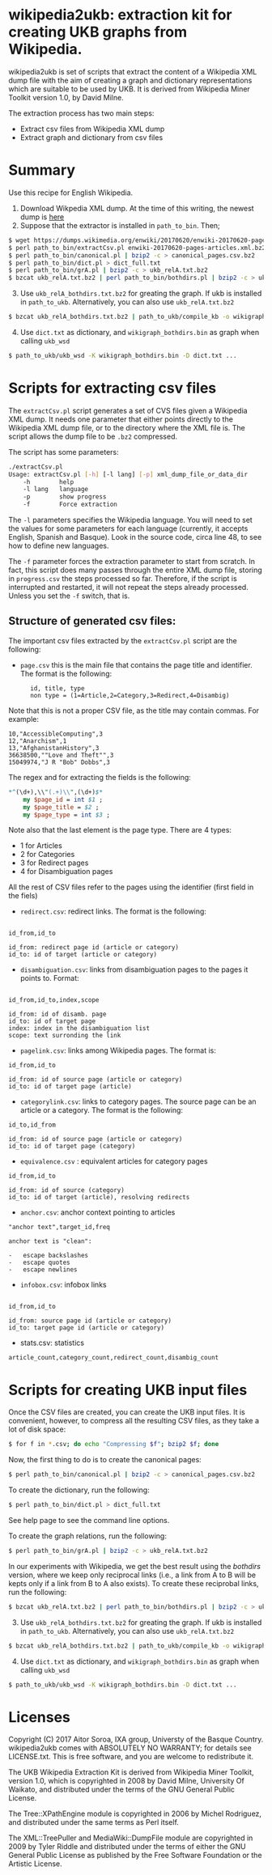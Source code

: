 
# wikipedia2ukb: extraction kit for creating UKB graphs from Wikipedia.

wikipedia2ukb is set of scripts that extract the content of a Wikipedia XML
dump file with the aim of creating a graph and dictionary representations
which are suitable to be used by UKB. It is derived from Wikipedia Miner
Toolkit version 1.0, by David Milne.

The extraction process has two main steps:
  * Extract csv files from Wikipedia XML dump
  * Extract graph and dictionary from csv files

# Summary

Use this recipe for English Wikipedia. 

1. Download Wikpedia XML dump. At the time of this writing, the newest dump is [here](https://dumps.wikimedia.org/enwiki/20170620/enwiki-20170620-pages-articles.xml.bz2)
2. Suppose that the extractor is installed in `path_to_bin`. Then;
```bash
$ wget https://dumps.wikimedia.org/enwiki/20170620/enwiki-20170620-pages-articles.xml.bz2
$ perl path_to_bin/extractCsv.pl enwiki-20170620-pages-articles.xml.bz2
$ perl path_to_bin/canonical.pl | bzip2 -c > canonical_pages.csv.bz2
$ perl path_to_bin/dict.pl > dict_full.txt
$ perl path_to_bin/grA.pl | bzip2 -c > ukb_relA.txt.bz2
$ bzcat ukb_relA.txt.bz2 | perl path_to_bin/bothdirs.pl | bzip2 -c > ukb_relA_bothdirs.txt.bz2
```
3. Use `ukb_relA_bothdirs.txt.bz2` for greating the graph. If ukb is installed in `path_to_ukb`. Alternatively, you can also use `ukb_relA.txt.bz2`
```bash
$ bzcat ukb_relA_bothdirs.txt.bz2 | path_to_ukb/compile_kb -o wikigraph_bothdirs.bin
```
4. Use `dict.txt` as dictionary, and `wikigraph_bothdirs.bin` as graph when calling `ukb_wsd`
```bash
$ path_to_ukb/ukb_wsd -K wikigraph_bothdirs.bin -D dict.txt ...
```

# Scripts for extracting csv files #

The `extractCsv.pl` script generates a set of CVS files given a Wikipedia
XML dump. It needs one parameter that either points directly to the
Wikipedia XML dump file, or to the directory where the XML file is. The
script allows the dump file to be `.bz2` compressed.

The script has some parameters:

```bash
./extractCsv.pl
Usage: extractCsv.pl [-h] [-l lang] [-p] xml_dump_file_or_data_dir
	-h		  help
	-l lang	  language
	-p		  show progress
	-f		  Force extraction
```

The `-l` parameters specifies the Wikipedia language. You will need to set
the values for some parameters for each language (currently, it accepts
English, Spanish and Basque). Look in the source code, circa line 48, to see
how to define new languages.

The `-f` parameter forces the extraction parameter to start from scratch. In
fact, this script does many passes through the entire XML dump file, storing
in `progress.csv` the steps processed so far. Therefore, if the script is
interrupted and restarted, it will not repeat the steps already
processed. Unless you set the `-f` switch, that is.


## Structure of generated csv files:

The important csv files extracted by the `extractCsv.pl` script are the
following:

* `page.csv` this is the main file that contains the page title and
  identifier. The format is the following:

```
	  id, title, type
	  non type = (1=Article,2=Category,3=Redirect,4=Disambig)
```

Note that this is not a proper CSV file, as the title may contain commas. For example:
```
10,"AccessibleComputing",3
12,"Anarchism",1
13,"AfghanistanHistory",3
36638500,""Love and Theft"",3
15049974,"J R "Bob" Dobbs",3
```

The regex and for extracting the fields is the following:

```perl
*^(\d+),\\"(.+)\\",(\d+)$*
	my $page_id = int $1 ;
	my $page_title = $2 ;
	my $page_type = int $3 ;
```

Note also that the last element is the page type. There are 4 types:
  - 1 for Articles
  - 2 for Categories
  - 3 for Redirect pages
  - 4 for Disambiguation pages

All the rest of CSV files refer to the pages using the identifier (first
field in the fiels)

* `redirect.csv`:  redirect links. The format is the following:

```

id_from,id_to

id_from: redirect page id (article or category)
id_to: id of target (article or category)
```


* `disambiguation.csv`: links from disambiguation pages to the pages it
  points to. Format:

```

id_from,id_to,index,scope

id_from: id of disamb. page
id_to: id of target page
index: index in the disambiguation list
scope: text surronding the link
```

* `pagelink.csv`: links among Wikipedia pages. The format is:

```
id_from,id_to

id_from: id of source page (article or category)
id_to: id of target page (article)
```

* `categorylink.csv`: links to category pages. The source page can be an
  article or a category. The format is the following:

```
id_to,id_from

id_from: id of source page (article or category)
id_to: id of target page (category)
```

* `equivalence.csv` : equivalent articles for category pages

```
id_from,id_to

id_from: id of source (category)
id_to: id of target (article), resolving redirects
```

* `anchor.csv`: anchor context pointing to articles
```
"anchor text",target_id,freq

anchor text is "clean":

-   escape backslashes
-   escape quotes
-   escape newlines
```

* `infobox.csv`: infobox links

```

id_from,id_to

id_from: source page id (article or category)
id_to: target page id (article or category)
```

* stats.csv: statistics

```
article_count,category_count,redirect_count,disambig_count
```

# Scripts for creating UKB input files #

Once the CSV files are created, you can create the UKB input files. It is
convenient, however, to compress all the resulting CSV files, as they take a
lot of disk space:
```bash
$ for f in *.csv; do echo "Compressing $f"; bzip2 $f; done
```

Now, the first thing to do is to create the canonical pages:
```bash
$ perl path_to_bin/canonical.pl | bzip2 -c > canonical_pages.csv.bz2
```

To create the dictionary, run the following:

```bash
$ perl path_to_bin/dict.pl > dict_full.txt
```

See help page to see the command line options.


To create the graph relations, run the following:

```bash
$ perl path_to_bin/grA.pl | bzip2 -c > ukb_relA.txt.bz2
```

In our experiments with Wikipedia, we get the best result using the
*bothdirs* version, where we keep only reciprocal links (i.e., a link from A
to B will be kepts only if a link from B to A also exists). To create these
reciprobal links, run the following:

```bash
$ bzcat ukb_relA.txt.bz2 | perl path_to_bin/bothdirs.pl | bzip2 -c > ukb_relA_bothdirs.txt.bz2
```


3. Use `ukb_relA_bothdirs.txt.bz2` for greating the graph. If ukb is installed in `path_to_ukb`. Alternatively, you can also use `ukb_relA.txt.bz2`
```bash
$ bzcat ukb_relA_bothdirs.txt.bz2 | path_to_ukb/compile_kb -o wikigraph_bothdirs.bin
```
4. Use `dict.txt` as dictionary, and `wikigraph_bothdirs.bin` as graph when calling `ukb_wsd`
```bash
$ path_to_ukb/ukb_wsd -K wikigraph_bothdirs.bin -D dict.txt ...
```


# Licenses #

Copyright (C) 2017 Aitor Soroa, IXA group, Universty of the Basque Country.
wikipedia2ukb comes with ABSOLUTELY NO WARRANTY; for details see
LICENSE.txt. This is free software, and you are welcome to redistribute it.

The UKB Wikipedia Extraction Kit is derived from Wikipedia Miner Toolkit,
version 1.0, which is copyrighted in 2008 by David Milne, University Of
Waikato, and distributed under the terms of the GNU General Public License.

The Tree::XPathEngine module is copyrighted in 2006 by Michel Rodriguez, and
distributed under the same terms as Perl itself.

The XML::TreePuller and MediaWiki::DumpFile module are copyrighted in 2009
by Tyler Riddle and distributed under the terms of either the GNU General
Public License as published by the Free Software Foundation or the Artistic
License.
